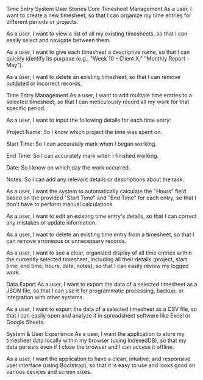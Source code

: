 Time Entry System User Stories
Core Timesheet Management
As a user, I want to create a new timesheet, so that I can organize my time entries for different periods or projects.

As a user, I want to view a list of all my existing timesheets, so that I can easily select and navigate between them.

As a user, I want to give each timesheet a descriptive name, so that I can quickly identify its purpose (e.g., "Week 10 - Client X," "Monthly Report - May").

As a user, I want to delete an existing timesheet, so that I can remove outdated or incorrect records.

Time Entry Management
As a user, I want to add multiple time entries to a selected timesheet, so that I can meticulously record all my work for that specific period.

As a user, I want to input the following details for each time entry:

Project Name: So I know which project the time was spent on.

Start Time: So I can accurately mark when I began working.

End Time: So I can accurately mark when I finished working.

Date: So I know on which day the work occurred.

Notes: So I can add any relevant details or descriptions about the task.

As a user, I want the system to automatically calculate the "Hours" field based on the provided "Start Time" and "End Time" for each entry, so that I don't have to perform manual calculations.

As a user, I want to edit an existing time entry's details, so that I can correct any mistakes or update information.

As a user, I want to delete an existing time entry from a timesheet, so that I can remove erroneous or unnecessary records.

As a user, I want to see a clear, organized display of all time entries within the currently selected timesheet, including all their details (project, start time, end time, hours, date, notes), so that I can easily review my logged work.

Data Export
As a user, I want to export the data of a selected timesheet as a JSON file, so that I can use it for programmatic processing, backup, or integration with other systems.

As a user, I want to export the data of a selected timesheet as a CSV file, so that I can easily open and analyze it in spreadsheet software like Excel or Google Sheets.

System & User Experience
As a user, I want the application to store my timesheet data locally within my browser (using IndexedDB), so that my data persists even if I close the browser and I can access it offline.

As a user, I want the application to have a clean, intuitive, and responsive user interface (using Bootstrap), so that it is easy to use and looks good on various devices and screen sizes.